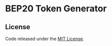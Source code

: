 # BEP20 Token Generator

## License

Code released under the [MIT License](https://github.com/vittominacori/bep20-generator/blob/master/LICENSE).
